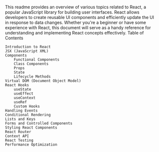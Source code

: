 This readme provides an overview of various topics related to React, a popular JavaScript library for building user interfaces. React allows developers to create reusable UI components and efficiently update the UI in response to data changes. Whether you're a beginner or have some experience with React, this document will serve as a handy reference for understanding and implementing React concepts effectively.
Table of Contents

    Introduction to React
    JSX (JavaScript XML)
    Components
        Functional Components
        Class Components
        Props
        State
        Lifecycle Methods
    Virtual DOM (Document Object Model)
    React Hooks
        useState
        useEffect
        useContext
        useRef
        Custom Hooks
    Handling Events
    Conditional Rendering
    Lists and Keys
    Forms and Controlled Components
    Styling React Components
    React Router
    Context API
    React Testing
    Performance Optimization
